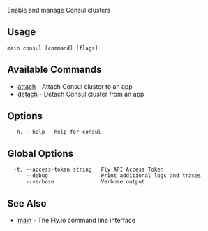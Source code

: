 Enable and manage Consul clusters

## Usage
~~~
main consul [command] [flags]
~~~

## Available Commands
* [attach](/docs/flyctl/main-consul-attach/)	 - Attach Consul cluster to an app
* [detach](/docs/flyctl/main-consul-detach/)	 - Detach Consul cluster from an app

## Options

~~~
  -h, --help   help for consul
~~~

## Global Options

~~~
  -t, --access-token string   Fly API Access Token
      --debug                 Print additional logs and traces
      --verbose               Verbose output
~~~

## See Also

* [main](/docs/flyctl/main/)	 - The Fly.io command line interface

